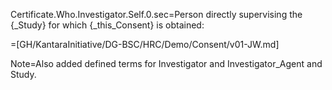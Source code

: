 Certificate.Who.Investigator.Self.0.sec=Person directly supervising the {_Study} for which {_this_Consent} is obtained:

=[GH/KantaraInitiative/DG-BSC/HRC/Demo/Consent/v01-JW.md]
  
Note=Also added defined terms for Investigator and Investigator_Agent and Study.